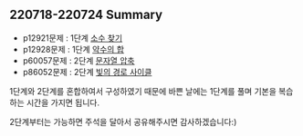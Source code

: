 ## 220718-220724 Summary  

* p12921문제 : 1단계  [소수 찾기](https://school.programmers.co.kr/learn/courses/30/lessons/12921)
* p12928문제 : 1단계  [약수의 합](https://school.programmers.co.kr/learn/courses/30/lessons/12928)  
* p60057문제 : 2단계  [문자열 압축](https://school.programmers.co.kr/learn/courses/30/lessons/60057)
* p86052문제 : 2단계  [빛의 경로 사이클](https://school.programmers.co.kr/learn/courses/30/lessons/86052)

1단계와 2단계를 혼합하여서 구성하였기 때문에 바쁜 날에는 1단계를 풀며 기본을 복습하는 시간을 가지면 됩니다.  

2단계부터는 가능하면 주석을 달아서 공유해주시면 감사하겠습니다:)  


